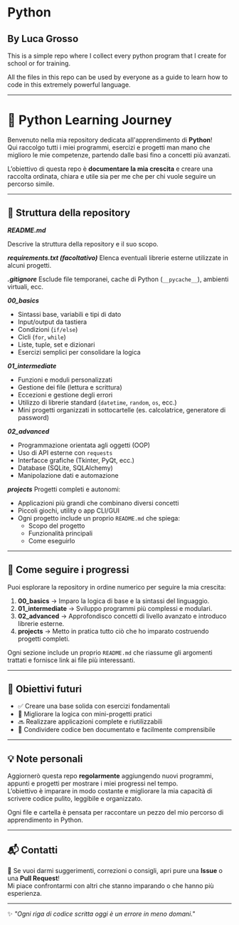 # Python
## By Luca Grosso

This is a simple repo where I collect every python program that I create for school or for training.

All the files in this repo can be used by everyone as a guide to learn how to code in this extremely powerful language.

---

# 🐍 Python Learning Journey

Benvenuto nella mia repository dedicata all'apprendimento di **Python**!  
Qui raccolgo tutti i miei programmi, esercizi e progetti man mano che miglioro le mie competenze, partendo dalle basi fino a concetti più avanzati.

L’obiettivo di questa repo è **documentare la mia crescita** e creare una raccolta ordinata, chiara e utile sia per me che per chi vuole seguire un percorso simile.

---

## 🧭 Struttura della repository

***README.md***

Descrive la struttura della repository e il suo scopo.

***requirements.txt (facoltativo)***
Elenca eventuali librerie esterne utilizzate in alcuni progetti.

***.gitignore***
Esclude file temporanei, cache di Python (`__pycache__`), ambienti virtuali, ecc.

***00_basics***
- Sintassi base, variabili e tipi di dato
- Input/output da tastiera
- Condizioni (`if/else`)
- Cicli (`for`, `while`)
- Liste, tuple, set e dizionari
- Esercizi semplici per consolidare la logica

***01_intermediate***
- Funzioni e moduli personalizzati
- Gestione dei file (lettura e scrittura)
- Eccezioni e gestione degli errori
- Utilizzo di librerie standard (`datetime`, `random`, `os`, ecc.)
- Mini progetti organizzati in sottocartelle (es. calcolatrice, generatore di password)

***02_advanced***
- Programmazione orientata agli oggetti (OOP)
- Uso di API esterne con `requests`
- Interfacce grafiche (Tkinter, PyQt, ecc.)
- Database (SQLite, SQLAlchemy)
- Manipolazione dati e automazione

***projects***
Progetti completi e autonomi:
- Applicazioni più grandi che combinano diversi concetti
- Piccoli giochi, utility o app CLI/GUI
- Ogni progetto include un proprio `README.md` che spiega:
  - Scopo del progetto
  - Funzionalità principali
  - Come eseguirlo

---

## 📘 Come seguire i progressi

Puoi esplorare la repository in ordine numerico per seguire la mia crescita:

1. **00_basics** → Imparo la logica di base e la sintassi del linguaggio.  
2. **01_intermediate** → Sviluppo programmi più complessi e modulari.  
3. **02_advanced** → Approfondisco concetti di livello avanzato e introduco librerie esterne.  
4. **projects** → Metto in pratica tutto ciò che ho imparato costruendo progetti completi.  

Ogni sezione include un proprio `README.md` che riassume gli argomenti trattati e fornisce link ai file più interessanti.

---

## 🧩 Obiettivi futuri

- ✅ Creare una base solida con esercizi fondamentali  
- 🚧 Migliorare la logica con mini-progetti pratici  
- 🔜 Realizzare applicazioni complete e riutilizzabili  
- 💭 Condividere codice ben documentato e facilmente comprensibile  

---

## 💡 Note personali

Aggiornerò questa repo **regolarmente** aggiungendo nuovi programmi, appunti e progetti per mostrare i miei progressi nel tempo.  
L’obiettivo è imparare in modo costante e migliorare la mia capacità di scrivere codice pulito, leggibile e organizzato.

Ogni file e cartella è pensata per raccontare un pezzo del mio percorso di apprendimento in Python.

---

## 📬 Contatti

💬 Se vuoi darmi suggerimenti, correzioni o consigli, apri pure una **Issue** o una **Pull Request**!  
Mi piace confrontarmi con altri che stanno imparando o che hanno più esperienza.  

---

✨ *"Ogni riga di codice scritta oggi è un errore in meno domani."*
